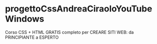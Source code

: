 # progettoCssAndreaCiraoloYouTubeWindows
Corso CSS + HTML GRATIS completo per CREARE SITI WEB: da PRINCIPIANTE a ESPERTO
